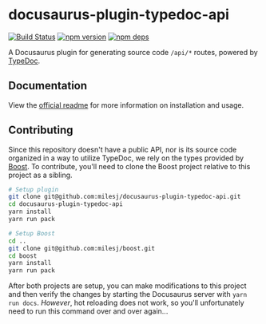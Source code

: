 # docusaurus-plugin-typedoc-api

[![Build Status](https://travis-ci.org/milesj/docusaurus-plugin-typedoc-api.svg?branch=master)](https://travis-ci.org/milesj/docusaurus-plugin-typedoc-api)
[![npm version](https://badge.fury.io/js/docusaurus-plugin-typedoc-api.svg)](https://www.npmjs.com/package/docusaurus-plugin-typedoc-api)
[![npm deps](https://david-dm.org/milesj/docusaurus-plugin-typedoc-api.svg?path=packages/plugin)](https://www.npmjs.com/package/docusaurus-plugin-typedoc-api)

A Docusaurus plugin for generating source code `/api/*` routes, powered by
[TypeDoc](https://typedoc.org/).

## Documentation

View the [official readme](./packages/plugin/README.md) for more information on installation and
usage.

## Contributing

Since this repository doesn't have a public API, nor is its source code organized in a way to
utilize TypeDoc, we rely on the types provided by [Boost](https://github.com/milesj/boost). To
contribute, you'll need to clone the Boost project relative to this project as a sibling.

```bash
# Setup plugin
git clone git@github.com:milesj/docusaurus-plugin-typedoc-api.git
cd docusaurus-plugin-typedoc-api
yarn install
yarn run pack

# Setup Boost
cd ..
git clone git@github.com:milesj/boost.git
cd boost
yarn install
yarn run pack
```

After both projects are setup, you can make modifications to this project and then verify the
changes by starting the Docusaurus server with `yarn run docs`. _However_, hot reloading does not
work, so you'll unfortunately need to run this command over and over again...
